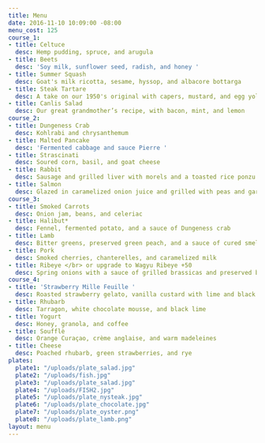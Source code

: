 ```yaml
---
title: Menu
date: 2016-11-10 10:09:00 -08:00
menu_cost: 125
course_1:
- title: Celtuce
  desc: Hemp pudding, spruce, and arugula
- title: Beets
  desc: 'Soy milk, sunflower seed, radish, and honey '
- title: Summer Squash
  desc: Goat's milk ricotta, sesame, hyssop, and albacore bottarga
- title: Steak Tartare
  desc: A take on our 1950's original with capers, mustard, and egg yolk
- title: Canlis Salad
  desc: Our great grandmother’s recipe, with bacon, mint, and lemon
course_2:
- title: Dungeness Crab
  desc: Kohlrabi and chrysanthemum
- title: Malted Pancake
  desc: 'Fermented cabbage and sauce Pierre '
- title: Strascinati
  desc: Soured corn, basil, and goat cheese
- title: Rabbit
  desc: Sausage and grilled liver with morels and a toasted rice ponzu
- title: Salmon
  desc: Glazed in caramelized onion juice and grilled with peas and gari
course_3:
- title: Smoked Carrots
  desc: Onion jam, beans, and celeriac
- title: Halibut*
  desc: Fennel, fermented potato, and a sauce of Dungeness crab
- title: Lamb
  desc: Bitter greens, preserved green peach, and a sauce of cured smelt
- title: Pork
  desc: Smoked cherries, chanterelles, and caramelized milk
- title: Ribeye </br> or upgrade to Wagyu Ribeye +50
  desc: Spring onions with a sauce of grilled brassicas and preserved berry vinegar
course_4:
- title: 'Strawberry Mille Feuille '
  desc: Roasted strawberry gelato, vanilla custard with lime and black pepper
- title: Rhubarb
  desc: Tarragon, white chocolate mousse, and black lime
- title: Yogurt
  desc: Honey, granola, and coffee
- title: Soufflè
  desc: Orange Curaçao, crème anglaise, and warm madeleines
- title: Cheese
  desc: Poached rhubarb, green strawberries, and rye
plates:
  plate1: "/uploads/plate_salad.jpg"
  plate2: "/uploads/fish.jpg"
  plate3: "/uploads/plate_salad.jpg"
  plate4: "/uploads/FISH2.jpg"
  plate5: "/uploads/plate_nysteak.jpg"
  plate6: "/uploads/plate_chocolate.jpg"
  plate7: "/uploads/plate_oyster.png"
  plate8: "/uploads/plate_lamb.png"
layout: menu
---
```


